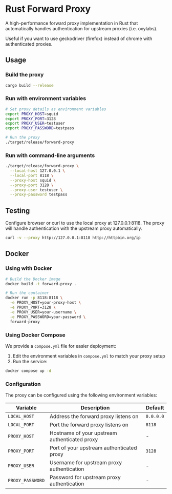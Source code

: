 # Rust Forward Proxy

A high-performance forward proxy implementation in Rust that automatically handles authentication for upstream proxies (i.e. oxylabs).

Useful if you want to use geckodriver (firefox) instead of chrome with authenticated proxies.

## Usage

### Build the proxy

```bash
cargo build --release
```

### Run with environment variables

```bash
# Set proxy details as environment variables
export PROXY_HOST=squid
export PROXY_PORT=3128
export PROXY_USER=testuser
export PROXY_PASSWORD=testpass

# Run the proxy
./target/release/forward-proxy
```

### Run with command-line arguments

```bash
./target/release/forward-proxy \
  --local-host 127.0.0.1 \
  --local-port 8118 \
  --proxy-host squid \
  --proxy-port 3128 \
  --proxy-user testuser \
  --proxy-password testpass
```

## Testing

Configure browser or curl to use the local proxy at 127.0.0.1:8118. The proxy will handle authentication with the upstream proxy automatically.

```bash
curl -v --proxy http://127.0.0.1:8118 http://httpbin.org/ip
```

## Docker

### Using with Docker

```bash
# Build the Docker image
docker build -t forward-proxy .

# Run the container
docker run -p 8118:8118 \
  -e PROXY_HOST=your-proxy-host \
  -e PROXY_PORT=3128 \
  -e PROXY_USER=your-username \
  -e PROXY_PASSWORD=your-password \
  forward-proxy
```

### Using Docker Compose

We provide a `compose.yml` file for easier deployment:

1. Edit the environment variables in `compose.yml` to match your proxy setup
2. Run the service:

```bash
docker compose up -d
```

### Configuration

The proxy can be configured using the following environment variables:

| Variable | Description | Default |
|----------|-------------|---------|
| `LOCAL_HOST` | Address the forward proxy listens on | `0.0.0.0` |
| `LOCAL_PORT` | Port the forward proxy listens on | `8118` |
| `PROXY_HOST` | Hostname of your upstream authenticated proxy | - |
| `PROXY_PORT` | Port of your upstream authenticated proxy | `3128` |
| `PROXY_USER` | Username for upstream proxy authentication | - |
| `PROXY_PASSWORD` | Password for upstream proxy authentication | - |
